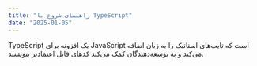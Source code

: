 ```yaml
---
title: "راهنمای شروع با TypeScript"
date: "2025-01-05"
---
```


TypeScript یک افزونه برای JavaScript است که تایپ‌های استاتیک را به زبان اضافه می‌کند و به توسعه‌دهندگان کمک می‌کند کدهای قابل اعتمادتر بنویسند.

